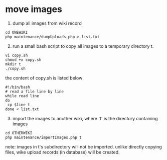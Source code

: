 # move images #
1. dump all images from wiki record
```
cd ONEWIKI
php maintenance/dumpUploads.php > list.txt
```

2. run a small bash script to copy all images to a temporary directory t.
```
vi copy.sh
chmod +x copy.sh
mkdir t
./copy.sh
```
the content of copy.sh is listed below
```
#!/bin/bash
# read a file line by line
while read line
do
 cp $line t
done < list.txt
```

3. import the images to another wiki, where 't' is the directory containing images
```
cd OTHERWIKI
php maintenance/importImages.php t
```
note: images in t's subdirectory will not be imported. unlike directly copying files, wike upload records (in database) will be created.